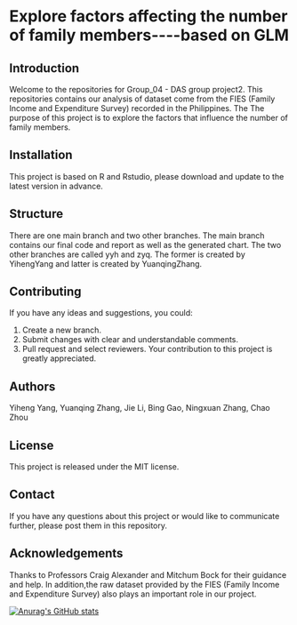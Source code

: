 # Explore factors affecting the number of family members----based on GLM


## Introduction
Welcome to the repositories for Group_04 - DAS group project2. This repositories contains our analysis of dataset come from the FIES (Family Income and Expenditure Survey) recorded in the Philippines. The The purpose of this project is to explore the factors that influence the number of family members.

## Installation
This project is based on R and Rstudio, please download and update to the latest version in advance.

## Structure
There are one main branch and two other branches.
The main branch contains our final code and report as well as the generated chart.
The two other branches are called yyh and zyq. The former is created by YihengYang and latter is created by YuanqingZhang. 

## Contributing
If you have any ideas and suggestions, you could:
1. Create a new branch.
2. Submit changes with clear and understandable comments.
3. Pull request and select reviewers.
Your contribution to this project is greatly appreciated.

## Authors
Yiheng Yang, Yuanqing Zhang, Jie Li, Bing Gao, Ningxuan Zhang, Chao Zhou

## License
This project is released under the MIT license.

## Contact
If you have any questions about this project or would like to communicate further, please post them in this repository. 

## Acknowledgements
Thanks to Professors Craig Alexander and Mitchum Bock for their guidance and help. In addition,the raw dataset provided by the FIES (Family Income and Expenditure Survey) also plays an important role in our project.


[![Anurag's GitHub stats](https://github-readme-stats.vercel.app/api?username=YihengYang1)](https://github.com/anuraghazra/github-readme-stats)
